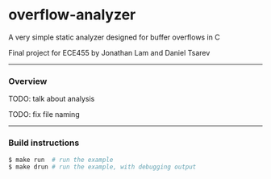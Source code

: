 # overflow-analyzer

A very simple static analyzer designed for buffer overflows in C

Final project for ECE455 by Jonathan Lam and Daniel Tsarev

---

### Overview
TODO: talk about analysis

TODO: fix file naming

---

### Build instructions
```bash
$ make run  # run the example
$ make drun # run the example, with debugging output
```
